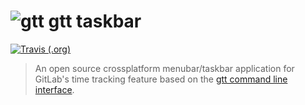 # ![gtt](https://raw.githubusercontent.com/kriskbx/gitlab-time-tracker-taskbar/master/src/icons/png/64x64.png) gtt taskbar

[![Travis (.org)](https://img.shields.io/travis/kriskbx/gitlab-time-tracker-taskbar.svg?style=flat-square)](https://travis-ci.org/kriskbx/gitlab-time-tracker-taskbar)

>  An open source crossplatform menubar/taskbar application for GitLab's time tracking feature based on the [gtt command line interface](https://github.com/kriskbx/gitlab-time-tracker).

